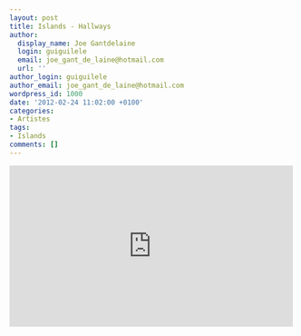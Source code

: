 ```yaml
---
layout: post
title: Islands - Hallways
author:
  display_name: Joe Gantdelaine
  login: guiguilele
  email: joe_gant_de_laine@hotmail.com
  url: ''
author_login: guiguilele
author_email: joe_gant_de_laine@hotmail.com
wordpress_id: 1000
date: '2012-02-24 11:02:00 +0100'
categories:
- Artistes
tags:
- Islands
comments: []
---
```

<iframe width="500" height="284" src="http://www.youtube.com/embed/Czi0F_Ovaws" frameborder="0" allowfullscreen></iframe>
